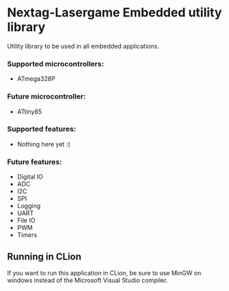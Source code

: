 # Nextag-Lasergame Embedded utility library
Utility library to be used in all embedded applications. <br>
### Supported microcontrollers:
- ATmega328P
### Future microcontroller:
- ATtiny85
### Supported features:
- Nothing here yet :(
### Future features:
- Digital IO
- ADC
- I2C
- SPI
- Logging
- UART
- File IO
- PWM
- Timers

## Running in CLion
If you want to run this application in CLion, be sure to use MinGW on windows instead of the Microsoft Visual Studio 
compiler.